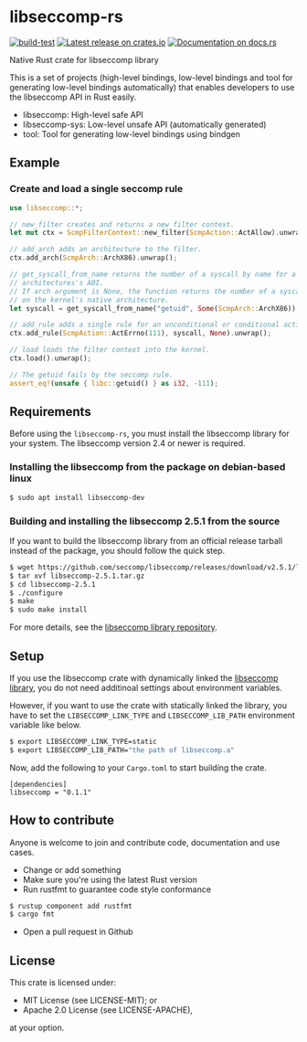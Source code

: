 # libseccomp-rs

[![build-test](https://github.com/ManaSugi/libseccomp-rs/actions/workflows/build-test.yaml/badge.svg)](https://github.com/ManaSugi/libseccomp-rs/actions/workflows/build-test.yaml)
[![Latest release on crates.io](http://meritbadge.herokuapp.com/libseccomp)](https://crates.io/crates/libseccomp)
[![Documentation on docs.rs](https://docs.rs/libseccomp/badge.svg)](https://docs.rs/libseccomp)

Native Rust crate for libseccomp library

This is a set of projects (high-level bindings, low-level bindings and tool for generating low-level bindings automatically) that enables developers 
to use the libseccomp API in Rust easily.

* libseccomp: High-level safe API
* libseccomp-sys: Low-level unsafe API (automatically generated)
* tool: Tool for generating low-level bindings using bindgen

## Example
### Create and load a single seccomp rule

```rust
use libseccomp::*;

// new_filter creates and returns a new filter context.
let mut ctx = ScmpFilterContext::new_filter(ScmpAction::ActAllow).unwrap();

// add_arch adds an architecture to the filter.
ctx.add_arch(ScmpArch::ArchX86).unwrap();

// get_syscall_from_name returns the number of a syscall by name for a given
// architectures's ABI.
// If arch argument is None, the function returns the number of a syscall
// on the kernel's native architecture.
let syscall = get_syscall_from_name("getuid", Some(ScmpArch::ArchX86)).unwrap();

// add_rule adds a single rule for an unconditional or conditional action on a syscall.
ctx.add_rule(ScmpAction::ActErrno(111), syscall, None).unwrap();

// load loads the filter context into the kernel.
ctx.load().unwrap();

// The getuid fails by the seccomp rule.
assert_eq!(unsafe { libc::getuid() } as i32, -111);
```

## Requirements
Before using the `libseccomp-rs`, you must install the libseccomp library for your system.
The libseccomp version 2.4 or newer is required.

### Installing the libseccomp from the package on debian-based linux

``` sh
$ sudo apt install libseccomp-dev
```

### Building and installing the libseccomp 2.5.1 from the source
If you want to build the libseccomp library from an official release tarball instead of the package,
you should follow the quick step.

```sh
$ wget https://github.com/seccomp/libseccomp/releases/download/v2.5.1/libseccomp-2.5.1.tar.gz
$ tar xvf libseccomp-2.5.1.tar.gz
$ cd libseccomp-2.5.1
$ ./configure
$ make
$ sudo make install
```

For more details, see the [libseccomp library repository](https://github.com/seccomp/libseccomp).

## Setup
If you use the libseccomp crate with dynamically linked the [libseccomp library](https://github.com/seccomp/libseccomp),
you do not need additinoal settings about environment variables.

However, if you want to use the crate with statically linked the library,
you have to set the `LIBSECCOMP_LINK_TYPE` and `LIBSECCOMP_LIB_PATH` environment variable
like below.

```sh
$ export LIBSECCOMP_LINK_TYPE=static
$ export LIBSECCOMP_LIB_PATH="the path of libseccomp.a"
```

Now, add the following to your `Cargo.toml` to start building the crate.

```
[dependencies]
libseccomp = "0.1.1"
```

## How to contribute
Anyone is welcome to join and contribute code, documentation and use cases.

- Change or add something
- Make sure you're using the latest Rust version
- Run rustfmt to guarantee code style conformance

``` sh
$ rustup component add rustfmt
$ cargo fmt
```

- Open a pull request in Github

## License
This crate is licensed under:

- MIT License (see LICENSE-MIT); or
- Apache 2.0 License (see LICENSE-APACHE),

at your option.
